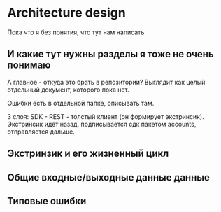 # Architecture design

Пока что я без понятия, что тут нам написать

## И какие тут нужны разделы я тоже не очень понимаю
А главное - откуда это брать в репозитории? Выглядит как целый отдельный документ, которого пока нет.

Ошибки есть в отдельной папке, описывать там.


3 слоя: SDK - REST - толстый клиент (он формирует экстринсик). Экстринсик идёт назад, подписывается сдк пакетом accounts, отправляется дальше.

## Экстринзик и его жизненный цикл

## Общие входные/выходные данные данные

## Типовые ошибки


